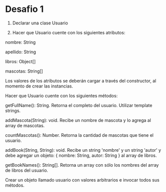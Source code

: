 # Desafio 1
 
1) Declarar una clase Usuario

2) Hacer que Usuario cuente con los siguientes atributos:

nombre: String

apellido: String

libros: Object[]

mascotas: String[]

Los valores de los atributos se deberán cargar a través del constructor, al momento de crear las instancias.

Hacer que Usuario cuente con los siguientes métodos:

getFullName(): String. Retorna el completo del usuario. Utilizar template strings.

addMascota(String): void. Recibe un nombre de mascota y lo agrega al array de mascotas.

countMascotas(): Number. Retorna la cantidad de mascotas que tiene el usuario.

addBook(String, String): void. Recibe un string 'nombre' y un string 'autor' y debe agregar un objeto: { nombre: String, autor: String } al array de libros.

getBookNames(): String[]. Retorna un array con sólo los nombres del array de libros del usuario.

Crear un objeto llamado usuario con valores arbitrarios e invocar todos sus métodos.
